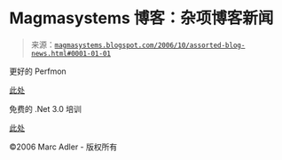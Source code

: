 <!--yml

分类：未分类

日期：2024-05-18 05:17:13

-->

# Magmasystems 博客：杂项博客新闻

> 来源：[`magmasystems.blogspot.com/2006/10/assorted-blog-news.html#0001-01-01`](http://magmasystems.blogspot.com/2006/10/assorted-blog-news.html#0001-01-01)

更好的 Perfmon

[此处](http://tools.osherove.com/Default.aspx?tabid=212)

免费的 .Net 3.0 培训

[此处](https://www.microsoftelearning.com/eLearning/offerDetail.aspx?offerPriceId=109340)

©2006 Marc Adler - 版权所有
